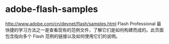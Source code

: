 adobe-flash-samples
===================

http://www.adobe.com/cn/devnet/flash/samples.html
Flash Professional 最快捷的学习方法之一是查看现有的范例文件，了解它们是如何构建而成的。此页面包含指向多个 Flash 范例的链接以及如何使用它们的说明。
